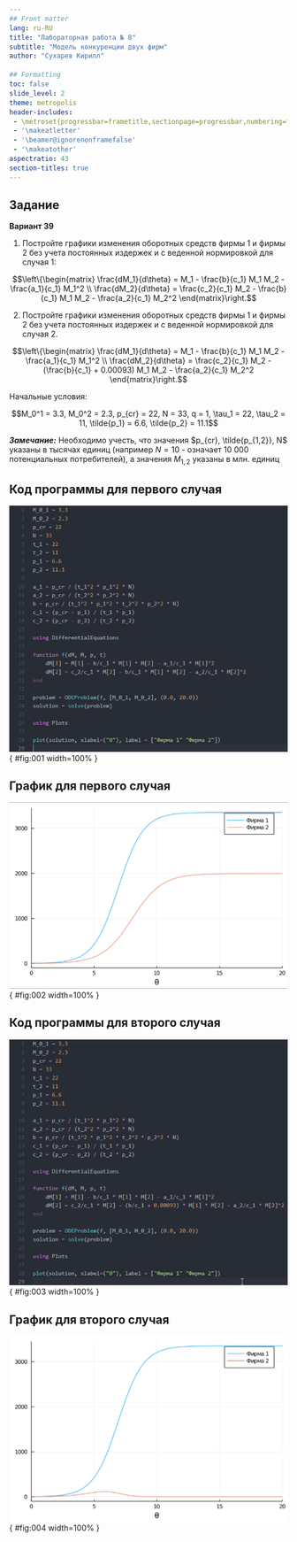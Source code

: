 ```yaml
---
## Front matter
lang: ru-RU
title: "Лабораторная работа № 8"
subtitle: "Модель конкуренции двух фирм"
author: "Сухарев Кирилл"

## Formatting
toc: false
slide_level: 2
theme: metropolis
header-includes: 
 - \metroset{progressbar=frametitle,sectionpage=progressbar,numbering=fraction}
 - '\makeatletter'
 - '\beamer@ignorenonframefalse'
 - '\makeatother'
aspectratio: 43
section-titles: true
---
```


## Задание

**Вариант 39**

1. Постройте графики изменения оборотных средств фирмы 1 и фирмы 2 без учета постоянных издержек и с веденной нормировкой для случая 1:

$$\left\{\begin{matrix} \frac{dM_1}{d\theta} = M_1 - \frac{b}{c_1} M_1 M_2 - \frac{a_1}{c_1} M_1^2 \\ \frac{dM_2}{d\theta} = \frac{c_2}{c_1} M_2 - \frac{b}{c_1} M_1 M_2 - \frac{a_2}{c_1} M_2^2 \end{matrix}\right.$$

2. Постройте графики изменения оборотных средств фирмы 1 и фирмы 2 без учета постоянных издержек и с веденной нормировкой для случая 2.

$$\left\{\begin{matrix} \frac{dM_1}{d\theta} = M_1 - \frac{b}{c_1} M_1 M_2 - \frac{a_1}{c_1} M_1^2 \\ \frac{dM_2}{d\theta} = \frac{c_2}{c_1} M_2 - (\frac{b}{c_1} + 0.00093) M_1 M_2 - \frac{a_2}{c_1} M_2^2 \end{matrix}\right.$$

Начальные условия:

$$M_0^1 = 3.3, M_0^2 = 2.3, p_{cr} = 22, N = 33, q = 1, \tau_1 = 22, \tau_2 = 11, \tilde{p_1} = 6.6, \tilde{p_2} = 11.1$$

***Замечание:*** Необходимо учесть, что значения $p_{cr}, \tilde{p_{1,2}}, N$ указаны в тысячах единиц (например $N = 10$ - означает 10 000 потенциальных потребителей), а значения $M_{1,2}$ указаны в млн. единиц

## Код программы для первого случая

![](images/presentation/img1.png){ #fig:001 width=100% }

## График для первого случая

![](images/presentation/img2.png){ #fig:002 width=100% }

## Код программы для второго случая

![](images/presentation/img3.png){ #fig:003 width=100% }

## График для второго случая

![](images/presentation/img4.png){ #fig:004 width=100% }